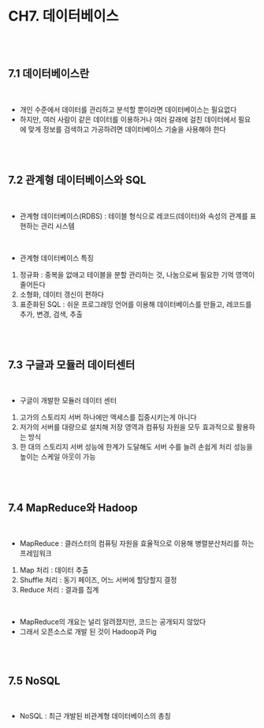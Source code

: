 # CH7. 데이터베이스

<br>

<br>

## 7.1 데이터베이스란

<br>

- 개인 수준에서 데이터를 관리하고 분석할 뿐이라면 데이터베이스는 필요없다
- 하지만, 여러 사람이 같은 데이터를 이용하거나 여러 갈래에 걸친 데이터에서 필요에 맞게 정보를 검색하고 가공하려면 데이터베이스 기술을 사용해야 한다

<br>

<br>

## 7.2 관계형 데이터베이스와 SQL

<br>

- 관계형 데이터베이스(RDBS) : 테이블 형식으로 레코드(데이터)와 속성의 관계를 표현하는 관리 시스템

<br>

- 관계형 데이터베이스 특징

1. 정규화 : 중복을 없애고 테이블을 분할 관리하는 것, 나눔으로써 필요한 기억 영역이 줄어든다
2. 소형화, 데이터 갱신이 편하다
3. 표준화된 SQL : 쉬운 프로그래밍 언어를 이용해 데이터베이스를 만들고, 레코드를 추가, 변경, 검색, 추출

<br>

<br>

## 7.3 구글과 모듈러 데이터센터

<br>

- 구글이 개발한 모듈러 데이터 센터

1. 고가의 스토리지 서버 하나에만 액세스를 집중시키는게 아니다
2. 저가의 서버를 대량으로 설치해 저장 영역과 컴퓨팅 자원을 모두 효과적으로 활용하는 방식
3. 한 대의 스토리지 서버 성능에 한계가 도달해도 서버 수를 늘려 손쉽게 처리 성능을 높이는 스케일 아웃이 가능

<br>

<br>

## 7.4 MapReduce와 Hadoop

<br>

- MapReduce : 클러스터의 컴퓨팅 자원을 효율적으로 이용해 병렬분산처리를 하는 프레임워크

1. Map 처리 : 데이터 추출
2. Shuffle 처리 : 동기 페이즈, 어느 서버에 할당할지 결정
3. Reduce 처리 : 결과를 집계

<br>

- MapReduce의 개요는 널리 알려졌지만, 코드는 공개되지 않았다
- 그래서 오픈소스로 개발 된 것이 Hadoop과 Pig

<br>

<br>

## 7.5 NoSQL

<br>

- NoSQL : 최근 개발된 비관계형 데이터베이스의 총칭

<br>